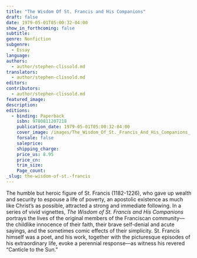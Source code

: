 ```yaml
---
title: "The Wisdom Of St. Francis and His Companions"
draft: false
date: 1979-05-01T05:00:32-04:00
show_in_forthcoming: false
subtitle:
genre: Nonfiction
subgenre:
  - Essay
language:
authors:
  - author/stephen-clissold.md
translators:
  - author/stephen-clissold.md
editors:
contributors:
  - author/stephen-clissold.md
featured_image:
description:
editions:
  - binding: Paperback
    isbn: 9780811207218
    publication_date: 1979-05-01T05:00:32-04:00
    cover_image: /images/The_Wisdom_Of_St._Francis_And_His_Companions_.jpg
    forsale: false
    saleprice:
    shipping_charge:
    price_us: 8.95
    price_cn:
    trim_size:
    Page_count:
_slug: the-wisdom-of-st.-francis
---
```


The humble but heroic figure of St. Francis (1182-1226), who gave up wealth and security to espouse a life of poverty, an apostolic existence as much like Christ’s as possible, attracted a strong and immediate following. In a series of vivid vignettes, _The Wisdom of St. Francis and His Companions_ portrays the lives of the original members of the Franciscan community––the childlike innocence of their faith, their brave self-denial and acute sayings, and the sometimes comic effects of their simplicity. St. Francis himself was a poet, and his work, together with the picturesque episodes of his extraordinary life, evoke a perennial response––as witness his revered “Canticle to the Sun."

